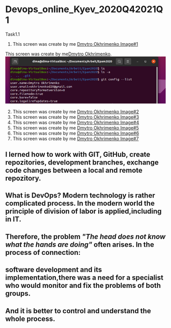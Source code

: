 # Devops_online_Kyev_2020Q42021Q1

Task1.1
1. This screen was create by me [Dmytro Okhrimenko Image#1](https://github.com/DmytroOkhrimenko/Devops_online_Kyev_2020Q42021Q1/blob/main/m1/Task1.1/Screens/1.png)


This screen was create by me[Dmytro Okhrimenko](https://Screens.github.com/).
![image of Dmytro](https://github.com/DmytroOkhrimenko/Devops_online_Kyev_2020Q42021Q1/blob/main/m1/Task1.1/Screens/1.png)




2. This screen was create by me [Dmytro Okhrimenko Image#2](https://github.com/DmytroOkhrimenko/Devops_online_Kyev_2020Q42021Q1/blob/main/m1/Task1.1/Screens/2.png)
3. This screen was create by me [Dmytro Okhrimenko Image#3](https://github.com/DmytroOkhrimenko/Devops_online_Kyev_2020Q42021Q1/blob/main/m1/Task1.1/Screens/3.png)
4. This screen was create by me [Dmytro Okhrimenko Image#4](https://github.com/DmytroOkhrimenko/Devops_online_Kyev_2020Q42021Q1/blob/main/m1/Task1.1/Screens/4.png)
5. This screen was create by me [Dmytro Okhrimenko Image#5](https://github.com/DmytroOkhrimenko/Devops_online_Kyev_2020Q42021Q1/blob/main/m1/Task1.1/Screens/5.png)
6. This screen was create by me [Dmytro Okhrimenko Image#6](https://github.com/DmytroOkhrimenko/Devops_online_Kyev_2020Q42021Q1/blob/main/m1/Task1.1/Screens/6.png)
7. This screen was create by me [Dmytro Okhrimenko Image#7](https://github.com/DmytroOkhrimenko/Devops_online_Kyev_2020Q42021Q1/blob/main/m1/Task1.1/Screens/7.png)



## I lerned how to work with GIT, GitHub, create repozitories, development branches, exchange code changes between a local and remote repozitory.

## What is DevOps? Modern technology is rather complicated process. In the modern world the principle of division of labor is applied,including in IT.
## Therefore, the problem *"The head does not know what the hands are doing"* often arises. In the process of connection: 
## software development and its implementation,there was a need for a specialist who would monitor and fix the problems of both groups. 
## And it is better to control and understand the whole process.


